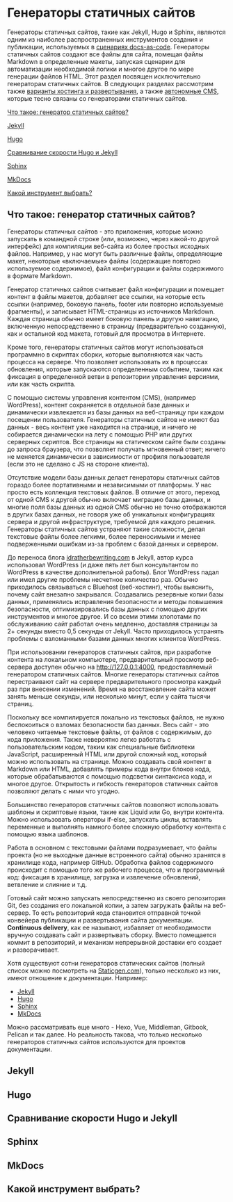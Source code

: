 # Генераторы статичных сайтов

Генераторы статичных сайтов, такие как Jekyll, Hugo и Sphinx, являются одним из наиболее распространенных инструментов создания и публикации, используемых в [сценариях docs-as-code](https://github.com/Starkovden/Documenting_APIs/blob/master/7.%20Publishing%20your%20API%20documentation/7.4.%20Doc_as_code%20tools.md#%D0%B8%D0%BD%D1%81%D1%82%D1%80%D1%83%D0%BC%D0%B5%D0%BD%D1%82%D1%8B-%D0%BF%D0%BE%D0%B4%D1%85%D0%BE%D0%B4%D0%B0-docs-as-code). Генераторы статичных сайтов создают все файлы для сайта, помещая файлы Markdown в определенные макеты, запуская сценарии для автоматизации необходимой логики и многое другое по мере генерации файлов HTML. Этот раздел посвящен исключительно генераторам статичных сайтов. В следующих разделах рассмотрим также [варианты хостинга и развертывания](https://github.com/Starkovden/Documenting_APIs/blob/master/7.%20Publishing%20your%20API%20documentation/7.11.%20Hosting%20and%20deployment%20options.md#%D0%B2%D0%B0%D1%80%D0%B8%D0%B0%D0%BD%D1%82%D1%8B-%D1%85%D0%BE%D1%81%D1%82%D0%B8%D0%BD%D0%B3%D0%B0-%D0%B8-%D1%80%D0%B0%D0%B7%D0%B2%D0%B5%D1%80%D1%82%D1%8B%D0%B2%D0%B0%D0%BD%D0%B8%D1%8F), а также [автономные CMS](https://github.com/Starkovden/Documenting_APIs/blob/master/7.%20Publishing%20your%20API%20documentation/7.12.%20Headless%20CMS%20options.md#%D0%B2%D0%BE%D0%B7%D0%BC%D0%BE%D0%B6%D0%BD%D0%BE%D1%81%D1%82%D0%B8-%D0%B0%D0%B2%D1%82%D0%BE%D0%BD%D0%BE%D0%BC%D0%BD%D1%8B%D1%85-cms), которые тесно связаны со генераторами статичных сайтов.

[Что такое: генератор статичных сайтов?](#about)

[Jekyll](#jekyll)

[Hugo](#hugo)

[Сравнивание скорости Hugo и Jekyll](#compare)

[Sphinx](#sphinx)

[MkDocs](#mkdocs)

[Какой инструмент выбрать?](#choose)

<a name="about"></a>
## Что такое: генератор статичных сайтов?

Генераторы статичных сайтов - это приложения, которые можно запускать в командной строке (или, возможно, через какой-то другой интерфейс) для компиляции веб-сайта из более простых исходных файлов. Например, у нас могут быть различные файлы, определяющие макет, некоторые «включаемые» файлы (содержащие повторно используемое содержимое), файл конфигурации и файлы содержимого в формате Markdown.

Генератор статичных сайтов считывает  файл конфигурации и помещает контент в файлы макетов, добавляет все ссылки, на которые есть ссылки (например, боковую панель, footer или повторно используемые фрагменты), и записывает HTML-страницы из источников Markdown. Каждая страница обычно имеет боковую панель и другую навигацию, включенную непосредственно в страницу (предварительно созданную), как и остальной код макета, готовый для просмотра в Интернете.

Кроме того, генераторы статичных сайтов могут использоваться программно в скриптах сборки, которые выполняются как часть процесса на сервере. Что позволяет использовать их в процессах обновления, которые запускаются определенным событием, таким как фиксация в определенной ветви в репозитории управления версиями, или как часть скрипта.

С помощью системы управления контентом (CMS), (например WordPress), контент сохраняется в отдельной базе данных и динамически извлекается из базы данных на веб-страницу при каждом посещении пользователя. Генераторы статичных сайтов не имеют баз данных - весь контент уже находится на странице, и ничего не собирается динамически на лету с помощью PHP или других серверных скриптов. Все страницы на статическом сайте были созданы до запроса браузера, что позволяет получать мгновенный ответ; ничего не меняется динамически в зависимости от профиля пользователя (если это не сделано с JS на стороне клиента).

Отсутствие модели базы данных делает генераторы статичных сайтов гораздо более портативными и независимыми от платформы. У нас просто есть коллекция текстовых файлов. В отличие от этого, переход от одной CMS к другой обычно включает миграцию базы данных, и многие поля базы данных из одной CMS обычно не точно отображаются в других базах данных, не говоря уже об уникальных конфигурациях сервера и другой инфраструктуре, требуемой для каждого решения. Генераторы статичных сайтов устраняют такие сложности, делая текстовые файлы более легкими, более переносимыми и менее подверженными ошибкам из-за проблем с базой данных и сервером.

До переноса блога [idratherbewriting.com](https://idratherbewriting.com/) в Jekyll, автор курса использовал WordPress (и даже пять лет был консультантом по WordPress в качестве дополнительной работы). Блог WordPress падал или имел другие проблемы несчетное количество раз. Обычно приходилось связываться с Bluehost (веб-хостинг), чтобы выяснить, почему сайт внезапно закрывался. Создавались резервные копии базы данных, применялись исправления безопасности и методы повышения безопасности, оптимизировались базы данных с помощью других инструментов и многое другое. И со всеми этими хлопотами по обслуживанию сайт работал очень медленно, доставляя страницы за 2+ секунды вместо 0,5 секунды от Jekyll. Часто приходилось устранять проблемы с взломанными базами данных многих клиентов WordPress.

При использовании генераторов статичных сайтов, при разработке контента на локальном компьютере, предварительный просмотр веб-сервера доступен обычно на http://127.0.0.1:4000, предоставляемый генератором статичных сайтов. Многие генераторы статичных сайтов перестраивают сайт на сервере предварительного просмотра каждый раз при внесении изменений. Время на восстановление сайта может занять меньше секунды, или несколько минут, если у сайта тысячи страниц.

Поскольку все компилируется локально из текстовых файлов, не нужно беспокоиться о взломах безопасности баз данных. Весь сайт - это человеко читаемые текстовые файлы, от файлов с содержимым, до кода приложения. Также невероятно легко работать с пользовательским кодом, таким как специальные библиотеки JavaScript, расширенный HTML или другой сложный код, который можно использовать на странице. Можно создавать свой контент в Markdown или HTML, добавлять примеры кода внутри блоков кода, которые обрабатываются с помощью подсветки синтаксиса кода, и многое другое. Открытость и гибкость генераторов статичных сайтов позволяют делать с ними что угодно.

Большинство генераторов статичных сайтов позволяют использовать шаблоны и скриптовые языки, такие как Liquid или Go, внутри контента. Можно использовать операторы if-else, запускать циклы, вставлять переменные и выполнять намного более сложную обработку контента с помощью языка шаблонов.

Работа в основном с текстовыми файлами подразумевает, что файлы проекта (но не выходные данные встроенного сайта) обычно хранятся в хранилище кода, например GitHub. Обработка файлов содержимого происходит с помощью того же рабочего процесса, что и программный код: фиксация в хранилище, загрузка и извлечение обновлений, ветвление и слияние и т.д.

Готовый сайт можно запускать непосредственно из своего репозитория Git, без создания его локальной копии, а затем загружать файлы на веб-сервер. То есть репозиторий кода становится отправной точкой конвейера публикации и развертывания сайта документации. **Continuous delivery**, как ее называют, избавляет от необходимости вручную создавать сайт и развертывать сборку. Вместо помещается коммит в репозиторий, и механизм непрерывной доставки его создает и разворачивает.

Хотя существуют сотни генераторов статических сайтов (полный список можно посмотреть на [Staticgen.com](https://www.staticgen.com/)), только несколько из них, имеют отношение к документации. Например:

- [Jekyll](#jekyll)
- [Hugo](#hugo)
- [Sphinx](#sphinx)
- [MkDocs](#mkdocs)

Можно рассматривать еще много - Hexo, Vue, Middleman, Gitbook, Pelican и так далее. Но реальность такова, что только несколько генераторов статичных сайтов используются для проектов документации.

<a name="jekyll"></a>
## Jekyll

<a name="hugo"></a>
## Hugo

<a name="compare"></a>
## Сравнивание скорости Hugo и Jekyll

<a name="sphinx"></a>
## Sphinx

<a name="mkdocs"></a>
## MkDocs

<a name="choose"></a>
## Какой инструмент выбрать?
